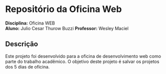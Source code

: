 # Repositório da Oficina Web

**Disciplina:** Oficina WEB  
**Aluno:** Julio Cesar Thurow Buzzi
**Professor:** Wesley Maciel

## Descrição

Este projeto foi desenvolvido para a oficina de desenvolvimento web como parte do trabalho acadêmico. O objetivo deste projeto é salvar os projetos dos 5 dias de oficina.

